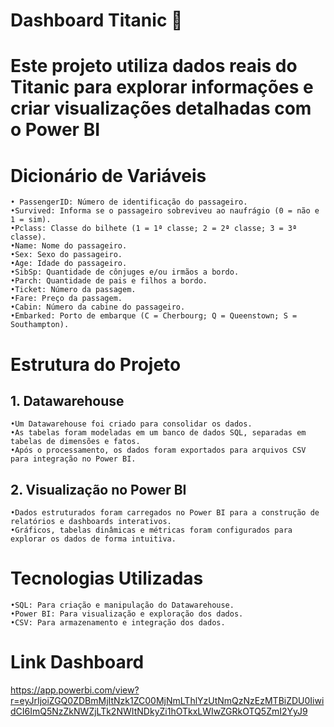 # Dashboard Titanic 🚢
# Este projeto utiliza dados reais do Titanic para explorar informações e criar visualizações detalhadas com o Power BI

# Dicionário de Variáveis 
    • PassengerID: Número de identificação do passageiro.
    •Survived: Informa se o passageiro sobreviveu ao naufrágio (0 = não e 1 = sim).
    •Pclass: Classe do bilhete (1 = 1ª classe; 2 = 2ª classe; 3 = 3ª classe).
    •Name: Nome do passageiro.
    •Sex: Sexo do passageiro.
    •Age: Idade do passageiro.
    •SibSp: Quantidade de cônjuges e/ou irmãos a bordo.
    •Parch: Quantidade de pais e filhos a bordo.
    •Ticket: Número da passagem.
    •Fare: Preço da passagem.
    •Cabin: Número da cabine do passageiro.
    •Embarked: Porto de embarque (C = Cherbourg; Q = Queenstown; S = Southampton).

# Estrutura do Projeto 

 ## 1. Datawarehouse

    •Um Datawarehouse foi criado para consolidar os dados.
    •As tabelas foram modeladas em um banco de dados SQL, separadas em tabelas de dimensões e fatos.
    •Após o processamento, os dados foram exportados para arquivos CSV para integração no Power BI.

 ## 2. Visualização no Power BI

    •Dados estruturados foram carregados no Power BI para a construção de relatórios e dashboards interativos.
    •Gráficos, tabelas dinâmicas e métricas foram configurados para explorar os dados de forma intuitiva.

# Tecnologias Utilizadas 
    •SQL: Para criação e manipulação do Datawarehouse.
    •Power BI: Para visualização e exploração dos dados.
    •CSV: Para armazenamento e integração dos dados.

# Link Dashboard
https://app.powerbi.com/view?r=eyJrIjoiZGQ0ZDBmMjItNzk1ZC00MjNmLThlYzUtNmQzNzEzMTBiZDU0IiwidCI6ImQ5NzZkNWZjLTk2NWItNDkyZi1hOTkxLWIwZGRkOTQ5ZmI2YyJ9